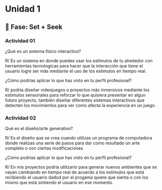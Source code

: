 # Unidad 1

## 🔎 Fase: Set + Seek

### Actividad 01

¿Qué es un sistema físico interactivo?

R/ Es un sistema en donde puedes usar los estímulos de tu alrededor con herramientas tecnologicas para hacer que la interacción que tiene el usuario logre ser más mediante el uso de los estímulos en tiempo real.

¿Cómo podrías aplicar lo que has visto en tu perfil profesional?

R/ podria diseñar  videojuegos o proyectos más inmersivos mediante los estimulos sensoriales para reforzar lo que quisiera presentar en algun futuro proyecto, también diseñar diferentes sistemas interactivos que detecten los movimientos para ver como afecta la experiencia en un juego.

### Actividad 02

Qué es el diseño/arte generativo?

R/ Es el  diseño que se crea cuando utilizas un programa de computadora donde realizas una serie de pasos para dar como resultado un arte completo o con ciertas modificaciones

¿Cómo podrías aplicar lo que has visto en tu perfil profesional?

R/ En mis proyectos podría utilizarlo para generar nuevos ambientes que se vayan cambiando en tiempo real de acuerdo a los estímulos que está recibiendo el usuario dadod por el progama quiere que sienta o con los mismo que está sintiendo el usuario en ese momento.


